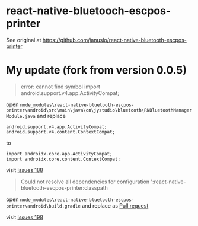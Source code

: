 # react-native-bluetooch-escpos-printer

See original at https://github.com/januslo/react-native-bluetooth-escpos-printer

# My update (fork from version 0.0.5)

> error: cannot find symbol import android.support.v4.app.ActivityCompat;

open `node_modules\react-native-bluetooth-escpos-printer\android\src\main\java\cn\jystudio\bluetooth\RNBluetoothManagerModule.java` and replace

    android.support.v4.app.ActivityCompat;
    android.support.v4.content.ContextCompat;

to

    import androidx.core.app.ActivityCompat;
    import androidx.core.content.ContextCompat;

visit [issues 188](https://github.com/januslo/react-native-bluetooth-escpos-printer/issues/188#issuecomment-1240682721)

> Could not resolve all dependencies for configuration ':react-native-bluetooth-escpos-printer:classpath

open `node_modules\react-native-bluetooth-escpos-printer\android\build.gradle` and replace as [Pull request](https://github.com/januslo/react-native-bluetooth-escpos-printer/blob/3ac15a7f9c44354b15395a2f4939c6c299425a15/android/build.gradle)

visit [issues 198](https://github.com/januslo/react-native-bluetooth-escpos-printer/issues/198)
